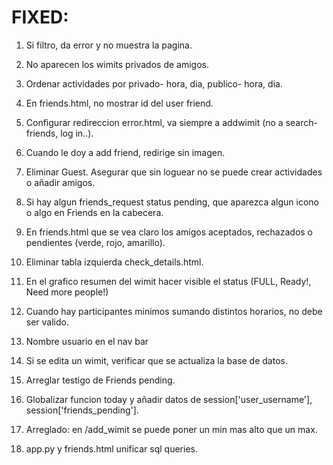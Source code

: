 # FIXED:

1. Si filtro, da error y no muestra la pagina.
2. No aparecen los wimits privados de amigos.
3. Ordenar actividades por privado- hora, dia, publico- hora, dia.
4. En friends.html, no mostrar id del user friend.
5. Configurar redireccion error.html, va siempre a addwimit (no a search-friends, log in..).

6. Cuando le doy a add friend, redirige sin imagen.
7. Eliminar Guest. Asegurar que sin loguear no se puede crear actividades o añadir amigos.
8. Si hay algun friends_request status pending, que aparezca algun icono o algo en Friends en la cabecera.
9. En friends.html que se vea claro los amigos aceptados, rechazados o pendientes (verde, rojo, amarillo).
10. Eliminar tabla izquierda check_details.html.
11. En el grafico resumen del wimit hacer visible el status (FULL, Ready!, Need more people!)
12. Cuando hay participantes minimos sumando distintos horarios, no debe ser valido.
13. Nombre usuario en el nav bar

14. Si se edita un wimit, verificar que se actualiza la base de datos.
15. Arreglar testigo de Friends pending.
16. Globalizar funcion today y añadir datos de session['user_username'], session['friends_pending'].
17. Arreglado: en /add_wimit se puede poner un min mas alto que un max.
18. app.py y friends.html unificar sql queries.